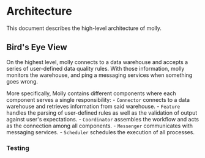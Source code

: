 # Architecture

This document describes the high-level architecture of molly.

## Bird's Eye View

On the highest level, molly connects to a data warehouse and accepts a series of user-defined data quality rules. With those information, molly monitors the warehouse, and ping a messaging services when something goes wrong.

More specifically, Molly contains different components where each component serves a single responsibility:
    - `Connector` connects to a data warehouse and retrieves information from said warehouse.
    - `Feature` handles the parsing of user-defined rules as well as the validation of output against user's expectations.
    - `Coordinator` assembles the workflow and acts as the connection among all components.
    - `Messenger` communicates with messaging services.
    <!-- TODO: maybe remove scheduler -->
    - `Scheduler` schedules the execution of all processes.


### Testing

<!-- TODO -->
